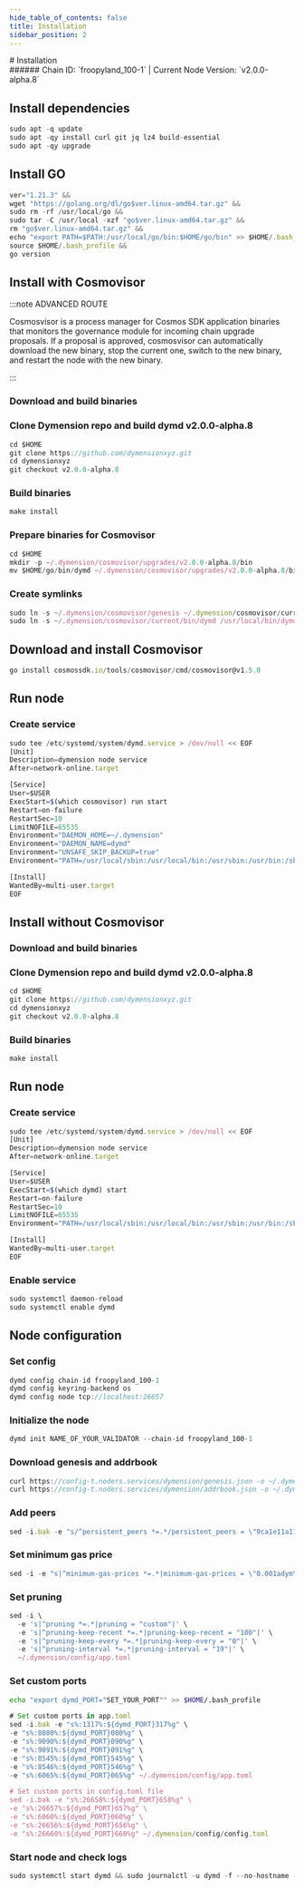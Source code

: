 ```yaml
---
hide_table_of_contents: false
title: Installation
sidebar_position: 2
---
```


<div class="h1-with-icon icon-dymension">
# Installation
</div>
###### Chain ID: `froopyland_100-1` | Current Node Version: `v2.0.0-alpha.8`

## Install dependencies

```js
sudo apt -q update
sudo apt -qy install curl git jq lz4 build-essential
sudo apt -qy upgrade
```

## Install GO
```js
ver="1.21.3" &&
wget "https://golang.org/dl/go$ver.linux-amd64.tar.gz" &&
sudo rm -rf /usr/local/go &&
sudo tar -C /usr/local -xzf "go$ver.linux-amd64.tar.gz" &&
rm "go$ver.linux-amd64.tar.gz" &&
echo "export PATH=$PATH:/usr/local/go/bin:$HOME/go/bin" >> $HOME/.bash_profile &&
source $HOME/.bash_profile &&
go version
```

## Install with Cosmovisor
:::note ADVANCED ROUTE

Cosmosvisor is a process manager for Cosmos SDK application binaries that monitors the governance module for incoming chain upgrade proposals. If a proposal is approved, cosmosvisor can automatically download the new binary, stop the current one, switch to the new binary, and restart the node with the new binary.

:::
### Download and build binaries
### Clone Dymension repo and build dymd v2.0.0-alpha.8
```js
cd $HOME
git clone https://github.com/dymensionxyz.git
cd dymensionxyz
git checkout v2.0.0-alpha.8
```

### Build binaries
```js
make install
```
### Prepare binaries for Cosmovisor
```js
cd $HOME
mkdir -p ~/.dymension/cosmovisor/upgrades/v2.0.0-alpha.8/bin
mv $HOME/go/bin/dymd ~/.dymension/cosmovisor/upgrades/v2.0.0-alpha.8/bin/
```

### Create symlinks
```js
sudo ln -s ~/.dymension/cosmovisor/genesis ~/.dymension/cosmovisor/current -f
sudo ln -s ~/.dymension/cosmovisor/current/bin/dymd /usr/local/bin/dymd -f
```

## Download and install Cosmovisor
```js
go install cosmossdk.io/tools/cosmovisor/cmd/cosmovisor@v1.5.0
```

## Run node
### Create service
```js
sudo tee /etc/systemd/system/dymd.service > /dev/null << EOF
[Unit]
Description=dymension node service
After=network-online.target

[Service]
User=$USER
ExecStart=$(which cosmovisor) run start
Restart=on-failure
RestartSec=10
LimitNOFILE=65535
Environment="DAEMON_HOME=~/.dymension"
Environment="DAEMON_NAME=dymd"
Environment="UNSAFE_SKIP_BACKUP=true"
Environment="PATH=/usr/local/sbin:/usr/local/bin:/usr/sbin:/usr/bin:/sbin:/bin:/usr/games:/usr/local/games:/snap/bin:~/.dymension/cosmovisor/current/bin"

[Install]
WantedBy=multi-user.target
EOF
```

## Install without Cosmovisor

### Download and build binaries
### Clone Dymension repo and build dymd v2.0.0-alpha.8
```js
cd $HOME
git clone https://github.com/dymensionxyz.git
cd dymensionxyz
git checkout v2.0.0-alpha.8
```

### Build binaries
```js
make install
```

## Run node
### Create service
```js
sudo tee /etc/systemd/system/dymd.service > /dev/null << EOF
[Unit]
Description=dymension node service
After=network-online.target

[Service]
User=$USER
ExecStart=$(which dymd) start
Restart=on-failure
RestartSec=10
LimitNOFILE=65535
Environment="PATH=/usr/local/sbin:/usr/local/bin:/usr/sbin:/usr/bin:/sbin:/bin:/usr/games:/usr/local/games:/snap/bin"

[Install]
WantedBy=multi-user.target
EOF
```

### Enable service
```js
sudo systemctl daemon-reload
sudo systemctl enable dymd
```

## Node configuration
### Set config
```js
dymd config chain-id froopyland_100-1
dymd config keyring-backend os
dymd config node tcp://localhost:26657
```

### Initialize the node
```js
dymd init NAME_OF_YOUR_VALIDATOR --chain-id froopyland_100-1
```

### Download genesis and addrbook
```js
curl https://config-t.noders.services/dymension/genesis.json -o ~/.dymension/config/genesis.json
curl https://config-t.noders.services/dymension/addrbook.json -o ~/.dymension/config/addrbook.json
```
### Add peers
```js
sed -i.bak -e "s/^persistent_peers *=.*/persistent_peers = \"9ca1e11a113dd8732cbe64d8581a3f4fc7dcacaf@dymension-t-rpc.noders.services:27656\"/" ~/.dymension/config/config.toml
```

### Set minimum gas price
```js
sed -i -e "s|^minimum-gas-prices *=.*|minimum-gas-prices = \"0.001adym\"|" ~/.dymension/config/app.toml
```
### Set pruning
```js
sed -i \
  -e 's|^pruning *=.*|pruning = "custom"|' \
  -e 's|^pruning-keep-recent *=.*|pruning-keep-recent = "100"|' \
  -e 's|^pruning-keep-every *=.*|pruning-keep-every = "0"|' \
  -e 's|^pruning-interval *=.*|pruning-interval = "19"|' \
  ~/.dymension/config/app.toml
```

### Set custom ports

```bash
echo "export dymd_PORT="SET_YOUR_PORT"" >> $HOME/.bash_profile
```

```js
# Set custom ports in app.toml
sed -i.bak -e "s%:1317%:${dymd_PORT}317%g" \
-e "s%:8080%:${dymd_PORT}080%g" \
-e "s%:9090%:${dymd_PORT}090%g" \
-e "s%:9091%:${dymd_PORT}091%g" \
-e "s%:8545%:${dymd_PORT}545%g" \
-e "s%:8546%:${dymd_PORT}546%g" \
-e "s%:6065%:${dymd_PORT}065%g" ~/.dymension/config/app.toml

# Set custom ports in config.toml file
sed -i.bak -e "s%:26658%:${dymd_PORT}658%g" \
-e "s%:26657%:${dymd_PORT}657%g" \
-e "s%:6060%:${dymd_PORT}060%g" \
-e "s%:26656%:${dymd_PORT}656%g" \
-e "s%:26660%:${dymd_PORT}660%g" ~/.dymension/config/config.toml
```

### Start node and check logs
```js
sudo systemctl start dymd && sudo journalctl -u dymd -f --no-hostname -o cat
```